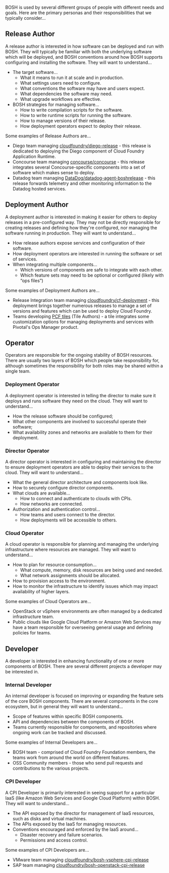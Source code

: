 BOSH is used by several different groups of people with different needs and goals. Here are the primary personas and their responsibilities that we typically consider...


## Release Author

A release author is interested in how software can be deployed and run with BOSH. They will typically be familiar with both the underlying software which will be deployed, and BOSH conventions around how BOSH supports configuring and installing the software. They will want to understand...

 * The target software...
    * What it means to run it at scale and in production.
    * What settings users need to configure.
    * What conventions the software may have and users expect.
    * What dependencies the software may need.
    * What upgrade workflows are effective.
 * BOSH strategies for managing software...
    * How to write compilation scripts for the software.
    * How to write runtime scripts for running the software.
    * How to manage versions of their release.
    * How deployment operators expect to deploy their release.

Some examples of Release Authors are...

 * Diego team managing [cloudfoundry/diego-release](https://github.com/cloudfoundry/diego-release) - this release is dedicated to deploying the Diego component of Cloud Foundry Application Runtime.
 * Concourse team managing [concourse/concourse](https://github.com/concourse/concourse) - this release integrates several Concourse-specific components into a set of software which makes sense to deploy.
 * Datadog team managing [DataDog/datadog-agent-boshrelease](https://github.com/DataDog/datadog-agent-boshrelease) - this release forwards telemetry and other monitoring information to the Datadog hosted services.


## Deployment Author

A deployment author is interested in making it easier for others to deploy releases in a pre-configured way. They may not be directly responsible for creating releases and defining how they're configured, nor managing the software running in production. They will want to understand...

 * How release authors expose services and configuration of their software.
 * How deployment operators are interested in running the software or set of services.
 * When integrating multiple components...
    * Which versions of components are safe to integrate with each other.
    * Which feature sets may need to be optional or configured (likely with “ops files”)

Some examples of Deployment Authors are...

 * Release Integration team managing [cloudfoundry/cf-deployment](https://github.com/cloudfoundry/cf-deployment) - this deployment brings together numerous releases to manage a set of versions and features which can be used to deploy Cloud Foundry.
 * Teams developing [PCF tiles](https://docs.pivotal.io/tiledev/2-0/) (Tile Authors) - a tile integrates some customization options for managing deployments and services with Pivotal's Ops Manager product.


## Operator

Operators are responsible for the ongoing stability of BOSH resources. There are usually two layers of BOSH which people take responsibility for, although sometimes the responsibility for both roles may be shared within a single team.


### Deployment Operator

A deployment operator is interested in telling the director to make sure it deploys and runs software they need on the cloud. They will want to understand...

 * How the release software should be configured;
 * What other components are involved to successful operate their software;
 * What availability zones and networks are available to them for their deployment.


### Director Operator

A director operator is interested in configuring and maintaining the director to ensure deployment operators are able to deploy their services to the cloud. They will want to understand...

 * What the general director architecture and components look like.
 * How to securely configure director components.
 * What clouds are available...
    * How to connect and authenticate to clouds with CPIs.
    * How networks are connected.
 * Authorization and authentication control...
    * How teams and users connect to the director.
    * How deployments will be accessible to others.


### Cloud Operator

A cloud operator is responsible for planning and managing the underlying infrastructure where resources are managed. They will want to understand...

 * How to plan for resource consumption...
    * What compute, memory, disk resources are being used and needed.
    * What network assignments should be allocated.
 * How to provision access to the environment.
 * How to monitor the infrastructure to identify issues which may impact availability of higher layers.

Some examples of Cloud Operators are...

 * OpenStack or vSphere environments are often managed by a dedicated infrastructure team.
 * Public clouds like Google Cloud Platform or Amazon Web Services may have a team responsible for overseeing general usage and defining policies for teams.


## Developer

A developer is interested in enhancing functionality of one or more components of BOSH. There are several different projects a developer may be interested in.


### Internal Developer

An internal developer is focused on improving or expanding the feature sets of the core BOSH components. There are several components in the core ecosystem, but in general they will want to understand...

 * Scope of features within specific BOSH components.
 * API and dependencies between the components of BOSH.
 * Teams currently responsible for components, and repositories where ongoing work can be tracked and discussed.

Some examples of Internal Developers are...

 * BOSH team - comprised of Cloud Foundry Foundation members, the teams work from around the world on different features.
 * OSS Community members - those who send pull requests and contributions to the various projects.


### CPI Developer

A CPI Developer is primarily interested in seeing support for a particular IaaS (like Amazon Web Services and Google Cloud Platform) within BOSH. They will want to understand...

 * The API exposed by the director for management of IaaS resources, such as disks and virtual machines.
 * The APIs exposed by the IaaS for managing resources.
 * Conventions encouraged and enforced by the IaaS around...
    * Disaster recovery and failure scenarios.
    * Permissions and access control.

Some examples of CPI Developers are...

 * VMware team managing [cloudfoundry/bosh-vsphere-cpi-release](https://github.com/cloudfoundry/bosh-vsphere-cpi-release)
 * SAP team managing [cloudfoundry/bosh-openstack-cpi-release](https://github.com/cloudfoundry/bosh-openstack-cpi-release)
